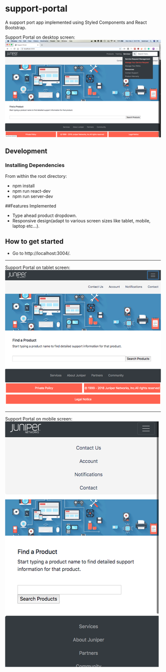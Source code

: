 # support-portal

A support port app implemented using Styled Components and React Bootstrap.

Support Portal on desktop screen:
![alt text](https://github.com/Vaishnavi-Thiyagaraj/support-portal/blob/media/Screen%20Shot%202020-03-02%20at%209.41.40%20PM.png)

## Development
### Installing Dependencies

From within the root directory:

* npm install
* npm run react-dev
* npm run server-dev

##Features Implemented

* Type ahead product dropdown.
* Responsive design(adapt to various screen sizes like tablet, mobile, laptop etc...).

## How to get started

* Go to http://localhost:3004/.



----------------------------------------------------------------------------------------------------------------------------------
Support Portal on tablet screen:
![alt text](https://github.com/Vaishnavi-Thiyagaraj/support-portal/blob/media/Screen%20Shot%202020-03-02%20at%2010.10.06%20PM.png)


------------------------------------------------------------------------------------------------------------------------------------
Support Portal on mobile screen:
![alt text](https://github.com/Vaishnavi-Thiyagaraj/support-portal/blob/media/Screen%20Shot%202020-03-02%20at%2010.10.30%20PM.png)

